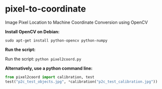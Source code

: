 # pixel-to-coordinate
Image Pixel Location to Machine Coordinate Conversion using OpenCV

__Install OpenCV on Debian:__
```
sudo apt-get install python-opencv python-numpy
```
__Run the script:__

Run the script: `python pixel2coord.py`

__Alternatively, use a python command line:__
```python
from pixel2coord import calibration, test
test("p2c_test_objects.jpg", *calibration("p2c_test_calibration.jpg"))
```
